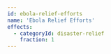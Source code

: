 ```yaml
---
id: ebola-relief-efforts
name: 'Ebola Relief Efforts'
effects:
  - categoryId: disaster-relief
    fraction: 1
---
```

